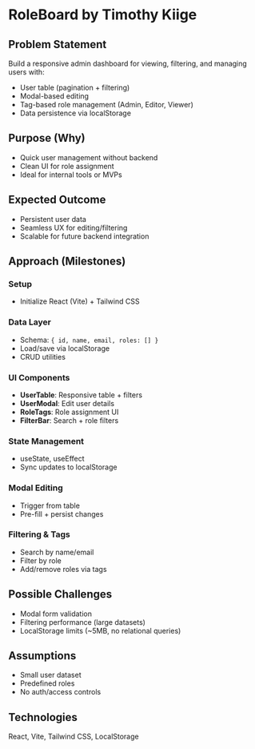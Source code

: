 # RoleBoard by Timothy Kiige

## Problem Statement
Build a responsive admin dashboard for viewing, filtering, and managing users with:
- User table (pagination + filtering)
- Modal-based editing
- Tag-based role management (Admin, Editor, Viewer)
- Data persistence via localStorage

## Purpose (Why)
- Quick user management without backend
- Clean UI for role assignment
- Ideal for internal tools or MVPs

## Expected Outcome
- Persistent user data
- Seamless UX for editing/filtering
- Scalable for future backend integration

## Approach (Milestones)

### Setup
- Initialize React (Vite) + Tailwind CSS

### Data Layer
- Schema: `{ id, name, email, roles: [] }`
- Load/save via localStorage
- CRUD utilities

### UI Components
- **UserTable**: Responsive table + filters
- **UserModal**: Edit user details
- **RoleTags**: Role assignment UI
- **FilterBar**: Search + role filters

### State Management
- useState, useEffect
- Sync updates to localStorage

### Modal Editing
- Trigger from table
- Pre-fill + persist changes

### Filtering & Tags
- Search by name/email
- Filter by role
- Add/remove roles via tags

## Possible Challenges
- Modal form validation
- Filtering performance (large datasets)
- LocalStorage limits (~5MB, no relational queries)

## Assumptions
- Small user dataset
- Predefined roles
- No auth/access controls

## Technologies
React, Vite, Tailwind CSS, LocalStorage

